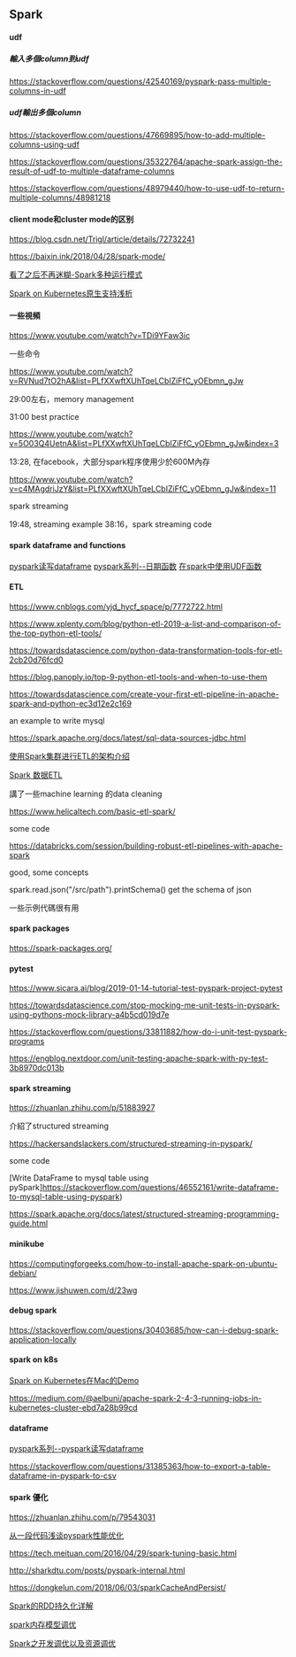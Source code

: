 ## Spark

#### udf

##### 輸入多個column到udf
https://stackoverflow.com/questions/42540169/pyspark-pass-multiple-columns-in-udf

##### udf輸出多個column
https://stackoverflow.com/questions/47669895/how-to-add-multiple-columns-using-udf

https://stackoverflow.com/questions/35322764/apache-spark-assign-the-result-of-udf-to-multiple-dataframe-columns

https://stackoverflow.com/questions/48979440/how-to-use-udf-to-return-multiple-columns/48981218


#### client mode和cluster mode的区别

https://blog.csdn.net/Trigl/article/details/72732241

https://baixin.ink/2018/04/28/spark-mode/

[看了之后不再迷糊-Spark多种运行模式](https://www.jianshu.com/p/65a3476757a5)

[Spark on Kubernetes原生支持浅析](https://www.jishuwen.com/d/23wg)

#### 一些視頻

https://www.youtube.com/watch?v=TDi9YFaw3ic

一些命令

https://www.youtube.com/watch?v=RVNud7tO2hA&list=PLfXXwftXUhTqeLCbIZiFfC_yOEbmn_gJw

29:00左右，memory management

31:00 best practice

https://www.youtube.com/watch?v=5O03Q4UetnA&list=PLfXXwftXUhTqeLCbIZiFfC_yOEbmn_gJw&index=3

13:28, 在facebook，大部分spark程序使用少於600M內存

https://www.youtube.com/watch?v=c4MAgdriJzY&list=PLfXXwftXUhTqeLCbIZiFfC_yOEbmn_gJw&index=11

spark streaming

19:48, streaming example
38:16，spark streaming code

#### spark dataframe and functions

[pyspark读写dataframe](https://zhuanlan.zhihu.com/p/34901558)
[pyspark系列--日期函数](https://zhuanlan.zhihu.com/p/34901927)
[在spark中使用UDF函数](https://zhuanlan.zhihu.com/p/64410979)

#### ETL

https://www.cnblogs.com/yjd_hycf_space/p/7772722.html

https://www.xplenty.com/blog/python-etl-2019-a-list-and-comparison-of-the-top-python-etl-tools/

https://towardsdatascience.com/python-data-transformation-tools-for-etl-2cb20d76fcd0

https://blog.panoply.io/top-9-python-etl-tools-and-when-to-use-them

https://towardsdatascience.com/create-your-first-etl-pipeline-in-apache-spark-and-python-ec3d12e2c169

an example to write mysql

https://spark.apache.org/docs/latest/sql-data-sources-jdbc.html

[使用Spark集群进行ETL的架构介绍](https://blog.csdn.net/zbc1090549839/article/details/54407876)

[Spark 数据ETL](https://blog.csdn.net/u011204847/article/details/51247306)

講了一些machine learning 的data cleaning

https://www.helicaltech.com/basic-etl-spark/

some code

https://databricks.com/session/building-robust-etl-pipelines-with-apache-spark

good, some concepts

spark.read.json("/src/path").printSchema() get the schema of json

一些示例代碼很有用

#### spark packages

https://spark-packages.org/

#### pytest

https://www.sicara.ai/blog/2019-01-14-tutorial-test-pyspark-project-pytest

https://towardsdatascience.com/stop-mocking-me-unit-tests-in-pyspark-using-pythons-mock-library-a4b5cd019d7e

https://stackoverflow.com/questions/33811882/how-do-i-unit-test-pyspark-programs

https://engblog.nextdoor.com/unit-testing-apache-spark-with-py-test-3b8970dc013b

#### spark streaming

https://zhuanlan.zhihu.com/p/51883927

介紹了structured streaming

https://hackersandslackers.com/structured-streaming-in-pyspark/

some code

[Write DataFrame to mysql table using pySpark]https://stackoverflow.com/questions/46552161/write-dataframe-to-mysql-table-using-pyspark)

https://spark.apache.org/docs/latest/structured-streaming-programming-guide.html


#### minikube

https://computingforgeeks.com/how-to-install-apache-spark-on-ubuntu-debian/

https://www.jishuwen.com/d/23wg


#### debug spark

https://stackoverflow.com/questions/30403685/how-can-i-debug-spark-application-locally

#### spark on k8s
[Spark on Kubernetes在Mac的Demo](https://zhuanlan.zhihu.com/p/64242678)

https://medium.com/@aelbuni/apache-spark-2-4-3-running-jobs-in-kubernetes-cluster-ebd7a28b99cd

#### dataframe
[pyspark系列--pyspark读写dataframe](https://zhuanlan.zhihu.com/p/34901558)

https://stackoverflow.com/questions/31385363/how-to-export-a-table-dataframe-in-pyspark-to-csv

#### spark 優化

https://zhuanlan.zhihu.com/p/79543031

[从一段代码浅谈pyspark性能优化](从一段代码浅谈pyspark性能优化)

https://tech.meituan.com/2016/04/29/spark-tuning-basic.html

http://sharkdtu.com/posts/pyspark-internal.html

https://dongkelun.com/2018/06/03/sparkCacheAndPersist/

[Spark的RDD持久化详解](https://zhuanlan.zhihu.com/p/61555283)

[spark内存模型调优](https://zhuanlan.zhihu.com/p/86297292)

[Spark之开发调优以及资源调优](https://zhuanlan.zhihu.com/p/61598086)








